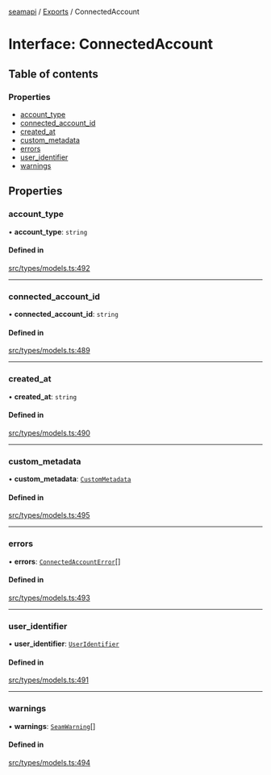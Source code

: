 [seamapi](../README.md) / [Exports](../modules.md) / ConnectedAccount

# Interface: ConnectedAccount

## Table of contents

### Properties

- [account\_type](ConnectedAccount.md#account_type)
- [connected\_account\_id](ConnectedAccount.md#connected_account_id)
- [created\_at](ConnectedAccount.md#created_at)
- [custom\_metadata](ConnectedAccount.md#custom_metadata)
- [errors](ConnectedAccount.md#errors)
- [user\_identifier](ConnectedAccount.md#user_identifier)
- [warnings](ConnectedAccount.md#warnings)

## Properties

### account\_type

• **account\_type**: `string`

#### Defined in

[src/types/models.ts:492](https://github.com/seamapi/javascript/blob/main/src/types/models.ts#L492)

___

### connected\_account\_id

• **connected\_account\_id**: `string`

#### Defined in

[src/types/models.ts:489](https://github.com/seamapi/javascript/blob/main/src/types/models.ts#L489)

___

### created\_at

• **created\_at**: `string`

#### Defined in

[src/types/models.ts:490](https://github.com/seamapi/javascript/blob/main/src/types/models.ts#L490)

___

### custom\_metadata

• **custom\_metadata**: [`CustomMetadata`](../modules.md#custommetadata)

#### Defined in

[src/types/models.ts:495](https://github.com/seamapi/javascript/blob/main/src/types/models.ts#L495)

___

### errors

• **errors**: [`ConnectedAccountError`](ConnectedAccountError.md)[]

#### Defined in

[src/types/models.ts:493](https://github.com/seamapi/javascript/blob/main/src/types/models.ts#L493)

___

### user\_identifier

• **user\_identifier**: [`UserIdentifier`](UserIdentifier.md)

#### Defined in

[src/types/models.ts:491](https://github.com/seamapi/javascript/blob/main/src/types/models.ts#L491)

___

### warnings

• **warnings**: [`SeamWarning`](SeamWarning.md)[]

#### Defined in

[src/types/models.ts:494](https://github.com/seamapi/javascript/blob/main/src/types/models.ts#L494)
